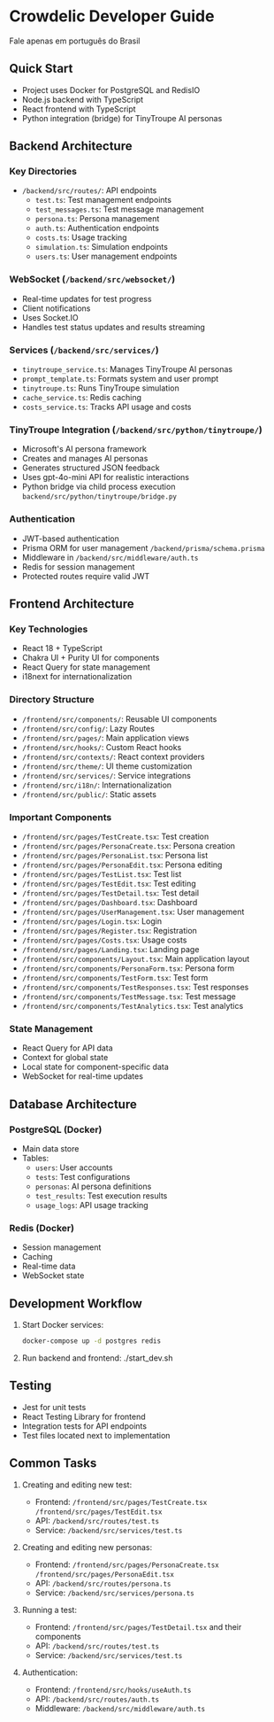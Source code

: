 # Crowdelic Developer Guide
Fale apenas em português do Brasil

## Quick Start
- Project uses Docker for PostgreSQL and RedisIO
- Node.js backend with TypeScript
- React frontend with TypeScript
- Python integration (bridge) for TinyTroupe AI personas

## Backend Architecture

### Key Directories
- `/backend/src/routes/`: API endpoints
   - `test.ts`: Test management endpoints
   - `test_messages.ts`: Test message management
   - `persona.ts`: Persona management
   - `auth.ts`: Authentication endpoints
   - `costs.ts`: Usage tracking
   - `simulation.ts`: Simulation endpoints
   - `users.ts`: User management endpoints

### WebSocket (`/backend/src/websocket/`)
- Real-time updates for test progress
- Client notifications
- Uses Socket.IO
- Handles test status updates and results streaming

### Services (`/backend/src/services/`)
   - `tinytroupe_service.ts`: Manages TinyTroupe AI personas
   - `prompt_template.ts`: Formats system and user prompt
   - `tinytroupe.ts`: Runs TinyTroupe simulation
   - `cache_service.ts`: Redis caching
   - `costs_service.ts`: Tracks API usage and costs


### TinyTroupe Integration (`/backend/src/python/tinytroupe/`)
- Microsoft's AI persona framework
- Creates and manages AI personas
- Generates structured JSON feedback
- Uses gpt-4o-mini API for realistic interactions
- Python bridge via child process execution `backend/src/python/tinytroupe/bridge.py`

### Authentication
- JWT-based authentication
- Prisma ORM for user management `/backend/prisma/schema.prisma`
- Middleware in `/backend/src/middleware/auth.ts`
- Redis for session management
- Protected routes require valid JWT

## Frontend Architecture

### Key Technologies
- React 18 + TypeScript
- Chakra UI + Purity UI for components
- React Query for state management
- i18next for internationalization

### Directory Structure
- `/frontend/src/components/`: Reusable UI components
- `/frontend/src/config/`: Lazy Routes
- `/frontend/src/pages/`: Main application views
- `/frontend/src/hooks/`: Custom React hooks
- `/frontend/src/contexts/`: React context providers
- `/frontend/src/theme/`: UI theme customization
- `/frontend/src/services/`: Service integrations
- `/frontend/src/i18n/`: Internationalization
- `/frontend/src/public/`: Static assets

### Important Components
- `/frontend/src/pages/TestCreate.tsx`: Test creation
- `/frontend/src/pages/PersonaCreate.tsx`: Persona creation
- `/frontend/src/pages/PersonaList.tsx`: Persona list
- `/frontend/src/pages/PersonaEdit.tsx`: Persona editing
- `/frontend/src/pages/TestList.tsx`: Test list
- `/frontend/src/pages/TestEdit.tsx`: Test editing
- `/frontend/src/pages/TestDetail.tsx`: Test detail
- `/frontend/src/pages/Dashboard.tsx`: Dashboard
- `/frontend/src/pages/UserManagement.tsx`: User management
- `/frontend/src/pages/Login.tsx`: Login
- `/frontend/src/pages/Register.tsx`: Registration
- `/frontend/src/pages/Costs.tsx`: Usage costs
- `/frontend/src/pages/Landing.tsx`: Landing page
- `/frontend/src/components/Layout.tsx`: Main application layout
- `/frontend/src/components/PersonaForm.tsx`: Persona form
- `/frontend/src/components/TestForm.tsx`: Test form
- `/frontend/src/components/TestResponses.tsx`: Test responses
- `/frontend/src/components/TestMessage.tsx`: Test message
- `/frontend/src/components/TestAnalytics.tsx`: Test analytics

### State Management
- React Query for API data
- Context for global state
- Local state for component-specific data
- WebSocket for real-time updates

## Database Architecture

### PostgreSQL (Docker)
- Main data store
- Tables:
  - `users`: User accounts
  - `tests`: Test configurations
  - `personas`: AI persona definitions
  - `test_results`: Test execution results
  - `usage_logs`: API usage tracking

### Redis (Docker)
- Session management
- Caching
- Real-time data
- WebSocket state

## Development Workflow
1. Start Docker services:
   ```bash
   docker-compose up -d postgres redis
   ```

2. Run backend and frontend:
 ./start_dev.sh


## Testing
- Jest for unit tests
- React Testing Library for frontend
- Integration tests for API endpoints
- Test files located next to implementation

## Common Tasks
1. Creating and editing new test:
   - Frontend: `/frontend/src/pages/TestCreate.tsx` `/frontend/src/pages/TestEdit.tsx`
   - API: `/backend/src/routes/test.ts`
   - Service: `/backend/src/services/test.ts`

2. Creating and editing new personas:
   - Frontend: `/frontend/src/pages/PersonaCreate.tsx` `/frontend/src/pages/PersonaEdit.tsx`
   - API: `/backend/src/routes/persona.ts`
   - Service: `/backend/src/services/persona.ts`

3. Running a test:
   - Frontend: `/frontend/src/pages/TestDetail.tsx` and their components
   - API: `/backend/src/routes/test.ts`
   - Service: `/backend/src/services/test.ts`

4. Authentication:
   - Frontend: `/frontend/src/hooks/useAuth.ts`
   - API: `/backend/src/routes/auth.ts`
   - Middleware: `/backend/src/middleware/auth.ts`
